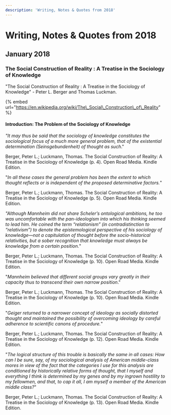 ```yaml
---
description: 'Writing, Notes & Quotes from 2018'
---
```


# Writing, Notes & Quotes from 2018

## January 2018

### The Social Construction of Reality : A Treatise in the Sociology of Knowledge

"The Social Construction of Reality : A Treatise in the Sociology of Knowledge" - Peter L. Berger and Thomas Luckman.

{% embed url="https://en.wikipedia.org/wiki/The\_Social\_Construction\_of\_Reality" %}

#### Introduction: The Problem of the Sociology of Knowledge

_"It may thus be said that the sociology of knowledge constitutes the sociological focus of a much more general problem, that of the existential determination \(Seinsgebundenheit\) of thought as such_."

Berger, Peter L.; Luckmann, Thomas. The Social Construction of Reality: A Treatise in the Sociology of Knowledge \(p. 4\). Open Road Media. Kindle Edition.

"_In all these cases the general problem has been the extent to which thought reflects or is independent of the proposed determinative factors._"

Berger, Peter L.; Luckmann, Thomas. The Social Construction of Reality: A Treatise in the Sociology of Knowledge \(p. 5\). Open Road Media. Kindle Edition.

_"Although Mannheim did not share Scheler’s ontological ambitions, he too was uncomfortable with the pan-ideologism into which his thinking seemed to lead him. He coined the term “relationism” \(in contradistinction to “relativism”\) to denote the epistemological perspective of his sociology of knowledge—not a capitulation of thought before the socio-historical relativities, but a sober recognition that knowledge must always be knowledge from a certain position._"

Berger, Peter L.; Luckmann, Thomas. The Social Construction of Reality: A Treatise in the Sociology of Knowledge \(p. 10\). Open Road Media. Kindle Edition.

"_Mannheim believed that different social groups vary greatly in their capacity thus to transcend their own narrow position_."

Berger, Peter L.; Luckmann, Thomas. The Social Construction of Reality: A Treatise in the Sociology of Knowledge \(p. 10\). Open Road Media. Kindle Edition.

"_Geiger returned to a narrower concept of ideology as socially distorted thought and maintained the possibility of overcoming ideology by careful adherence to scientific canons of procedure._"

Berger, Peter L.; Luckmann, Thomas. The Social Construction of Reality: A Treatise in the Sociology of Knowledge \(p. 12\). Open Road Media. Kindle Edition.

"_The logical structure of this trouble is basically the same in all cases: How can I be sure, say, of my sociological analysis of American middle-class mores in view of the fact that the categories I use for this analysis are conditioned by historically relative forms of thought, that I myself and everything I think is determined by my genes and by my ingrown hostility to my fellowmen, and that, to cap it all, I am myself a member of the American middle class?_"

Berger, Peter L.; Luckmann, Thomas. The Social Construction of Reality: A Treatise in the Sociology of Knowledge \(p. 13\). Open Road Media. Kindle Edition.





